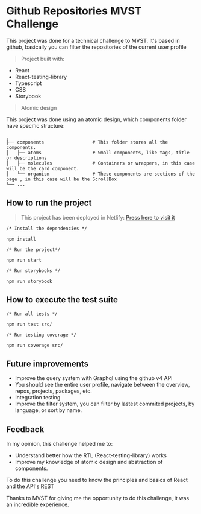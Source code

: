# Github Repositories MVST Challenge

This project was done for a technical challenge to MVST.
It's based in github, basically you can filter the repositories of the current user profile

> Project built with:

- React
- React-testing-library
- Typescript
- CSS
- Storybook

> Atomic design

This project was done using an atomic design, which components folder have specific structure:

    .
    ├── components                  # This folder stores all the components.
    │   ├── atoms                   # Small components, like tags, title or descriptions
    │   ├── molecules               # Containers or wrappers, in this case will be the card component.
    │   └── organism                # These components are sections of the page , in this case will be the ScrollBox
    └── ...


## How to run the project

> This project has been deployed in Netlify: <a href="https://62ab0083fbd3a9681e0ccf33--imaginative-granita-e4a4e5.netlify.app/">Press here to visit it</a>

```
/* Install the dependencies */

npm install

/* Run the project*/

npm run start

/* Run storybooks */

npm run storybook

```



## How to execute the test suite

```
/* Run all tests */

npm run test src/

/* Run testing coverage */

npm run coverage src/

```

## Future improvements

- Improve the query system with Graphql using the github v4 API
- You should see the entire user profile, navigate between the overview, repos, projects, packages, etc.
- Integration testing
- Improve the filter system, you can filter by lastest commited projects, by language, or sort by name.

## Feedback

In my opinion, this challenge helped me to:

- Understand better how the RTL (React-testing-library) works
- Improve my knowledge of atomic design and abstraction of components.

To do this challenge you need to know the principles and basics of React and the API's REST

Thanks to MVST for giving me the opportunity to do this challenge, it was an incredible experience.
